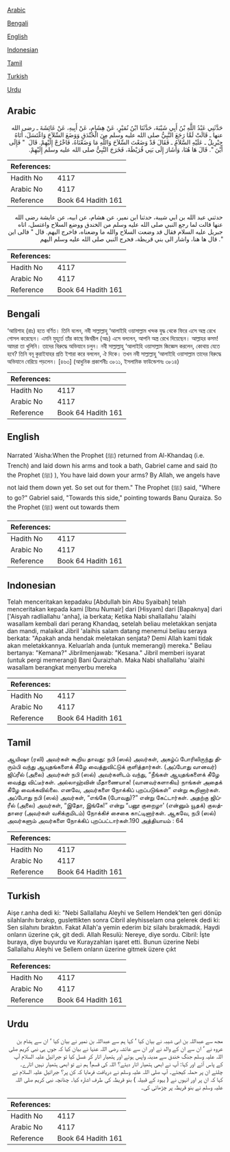 [Arabic](#arabic)

[Bengali](#bengali)

[English](#english)

[Indonesian](#indonesian)

[Tamil](#tamil)

[Turkish](#turkish)

[Urdu](#urdu)

## Arabic


<div dir="rtl" lang="ar" style={{fontSize:'larger',backgroundColor:'#f8f9fa',padding:20}}>
حَدَّثَنِي عَبْدُ اللَّهِ بْنُ أَبِي شَيْبَةَ، حَدَّثَنَا ابْنُ نُمَيْرٍ، عَنْ هِشَامٍ، عَنْ أَبِيهِ، عَنْ عَائِشَةَ ـ رضى الله عنها ـ قَالَتْ لَمَّا رَجَعَ النَّبِيُّ صلى الله عليه وسلم مِنَ الْخَنْدَقِ وَوَضَعَ السِّلاَحَ وَاغْتَسَلَ، أَتَاهُ جِبْرِيلُ ـ عَلَيْهِ السَّلاَمُ ـ فَقَالَ قَدْ وَضَعْتَ السِّلاَحَ وَاللَّهِ مَا وَضَعْنَاهُ، فَاخْرُجْ إِلَيْهِمْ‏.‏ قَالَ ‏ "‏ فَإِلَى أَيْنَ ‏"‏‏.‏ قَالَ هَا هُنَا، وَأَشَارَ إِلَى بَنِي قُرَيْظَةَ، فَخَرَجَ النَّبِيُّ صلى الله عليه وسلم إِلَيْهِمْ‏.‏
</div>
<div style={{backgroundColor:'#f8f9fa',padding:20, marginBottom: 10}}><table> <thead> <tr> <th>References:</th> <th></th> </tr> </thead> <tbody><tr><td>Hadith No</td><td>4117</td></tr><tr><td>Arabic No</td><td>4117</td></tr><tr><td>Reference</td><td>Book 64 Hadith 161</td></tr></tbody></table></div>


<div dir="rtl" lang="ar" style={{fontSize:'larger',backgroundColor:'#f8f9fa',padding:20}}>
حدثني عبد الله بن ابي شيبة، حدثنا ابن نمير، عن هشام، عن ابيه، عن عايشة رضى الله عنها قالت لما رجع النبي صلى الله عليه وسلم من الخندق ووضع السلاح واغتسل، اتاه جبريل عليه السلام فقال قد وضعت السلاح والله ما وضعناه، فاخرج اليهم. قال " فالى اين ". قال ها هنا، واشار الى بني قريظة، فخرج النبي صلى الله عليه وسلم اليهم
</div>
<div style={{backgroundColor:'#f8f9fa',padding:20, marginBottom: 10}}><table> <thead> <tr> <th>References:</th> <th></th> </tr> </thead> <tbody><tr><td>Hadith No</td><td>4117</td></tr><tr><td>Arabic No</td><td>4117</td></tr><tr><td>Reference</td><td>Book 64 Hadith 161</td></tr></tbody></table></div>

## Bengali


<div dir="ltr" lang="bn" style={{fontSize:'larger',backgroundColor:'#f8f9fa',padding:20}}>
‘আয়িশাহ (রাঃ) হতে বর্ণিত। তিনি বলেন, নবী সাল্লাল্লাহু ‘আলাইহি ওয়াসাল্লাম খন্দক যুদ্ধ থেকে ফিরে এসে অস্ত্র রেখে গোসল করেছেন। এমনি মুহূর্তে তাঁর কাছে জিবরীল (আঃ) এসে বললেন, আপনি অস্ত্র রেখে দিয়েছেন। আল্লাহর কসম! আমরা তা খুলিনি। তাদের বিরুদ্ধে অভিযানে চলুন। নবী সাল্লাল্লাহু ‘আলাইহি ওয়াসাল্লাম জিজ্ঞেস করলেন, কোথায় যেতে হবে? তিনি বনূ কুরাইযাহর প্রতি ইশারা করে বললেন, ঐ দিকে। তখন নবী সাল্লাল্লাহু ‘আলাইহি ওয়াসাল্লাম তাদের বিরুদ্ধে অভিযানে বেরিয়ে পড়লেন। [৪৬৩] (আধুনিক প্রকাশনীঃ ৩৮১১, ইসলামিক ফাউন্ডেশনঃ ৩৮১৪)
</div>
<div style={{backgroundColor:'#f8f9fa',padding:20, marginBottom: 10}}><table> <thead> <tr> <th>References:</th> <th></th> </tr> </thead> <tbody><tr><td>Hadith No</td><td>4117</td></tr><tr><td>Arabic No</td><td>4117</td></tr><tr><td>Reference</td><td>Book 64 Hadith 161</td></tr></tbody></table></div>

## English


<div dir="ltr" lang="en" style={{fontSize:'larger',backgroundColor:'#f8f9fa',padding:20}}>
Narrated 'Aisha:When the Prophet (ﷺ) returned from Al-Khandaq (i.e. Trench) and laid down his arms and took a bath, Gabriel came and said (to the Prophet (ﷺ) ), You have laid down your arms? By Allah, we angels have not laid them down yet. So set out for them." The Prophet (ﷺ) said, "Where to go?" Gabriel said, "Towards this side," pointing towards Banu Quraiza. So the Prophet (ﷺ) went out towards them
</div>
<div style={{backgroundColor:'#f8f9fa',padding:20, marginBottom: 10}}><table> <thead> <tr> <th>References:</th> <th></th> </tr> </thead> <tbody><tr><td>Hadith No</td><td>4117</td></tr><tr><td>Arabic No</td><td>4117</td></tr><tr><td>Reference</td><td>Book 64 Hadith 161</td></tr></tbody></table></div>

## Indonesian


<div dir="ltr" lang="id" style={{fontSize:'larger',backgroundColor:'#f8f9fa',padding:20}}>
Telah menceritakan kepadaku [Abdullah bin Abu Syaibah] telah menceritakan kepada kami [Ibnu Numair] dari [Hisyam] dari [Bapaknya] dari ['Aisyah radliallahu 'anha], ia berkata; Ketika Nabi shallallahu 'alaihi wasallam kembali dari perang Khandaq, setelah beliau meletakkan senjata dan mandi, malaikat Jibril 'alaihis salam datang menemui beliau seraya berkata: "Apakah anda hendak meletakan senjata? Demi Allah kami tidak akan meletakkannya. Keluarlah anda (untuk memerangi) mereka." Beliau bertanya: "Kemana?" Jibrilmenjawab: "Kesana." Jibril memberi isyarat (untuk pergi memerangi) Bani Quraizhah. Maka Nabi shallallahu 'alaihi wasallam berangkat menyerbu mereka
</div>
<div style={{backgroundColor:'#f8f9fa',padding:20, marginBottom: 10}}><table> <thead> <tr> <th>References:</th> <th></th> </tr> </thead> <tbody><tr><td>Hadith No</td><td>4117</td></tr><tr><td>Arabic No</td><td>4117</td></tr><tr><td>Reference</td><td>Book 64 Hadith 161</td></tr></tbody></table></div>

## Tamil


<div dir="ltr" lang="ta" style={{fontSize:'larger',backgroundColor:'#f8f9fa',padding:20}}>
ஆயிஷா (ரலி) அவர்கள் கூறிய தாவது: நபி (ஸல்) அவர்கள், அகழ்ப் போரிலிருந்து திரும்பி வந்து ஆயுதங்களைக் கீழே வைத்துவிட்டுக் குளித்தார்கள். (அப்போது வானவர்) ஜிப்ரீல் (அலை) அவர்கள் நபி (ஸல்) அவர்களிடம் வந்து, “நீங்கள் ஆயுதங்களைக் கீழே வைத்து விட்டீர்கள். அல்லாஹ்வின் மீதாணையாக! (வானவர்களாகிய) நாங்கள் அதைக் கீழே வைக்கவில்லை. எனவே, அவர்களை நோக்கிப் புறப்படுங்கள்” என்று கூறினார்கள். அப்போது நபி (ஸல்) அவர்கள், “எங்கே (போவது)?” என்று கேட்டார்கள். அதற்கு ஜிப்ரீல் (அலை) அவர்கள், “இதோ, இங்கே!” என்று “பனூ குறைழா' (என்னும் யூதக்) குலத்தாரை (அவர்கள் வசிக்குமிடம்) நோக்கிச் சைகை காட்டினார்கள். ஆகவே, நபி (ஸல்) அவர்களும் அவர்களை நோக்கிப் புறப்பட்டார்கள்.190 அத்தியாயம் : 64
</div>
<div style={{backgroundColor:'#f8f9fa',padding:20, marginBottom: 10}}><table> <thead> <tr> <th>References:</th> <th></th> </tr> </thead> <tbody><tr><td>Hadith No</td><td>4117</td></tr><tr><td>Arabic No</td><td>4117</td></tr><tr><td>Reference</td><td>Book 64 Hadith 161</td></tr></tbody></table></div>

## Turkish


<div dir="ltr" lang="tr" style={{fontSize:'larger',backgroundColor:'#f8f9fa',padding:20}}>
Aişe r.anha dedi ki: "Nebi Sallallahu Aleyhi ve Sellem Hendek'ten geri dönüp silahlarıhı bırakıp, guslettikten sonra Cibril aleyhisselam ona gelerek dedi ki: Sen silahını bıraktın. Fakat Allah'a yemin ederim biz silahı bırakmadık. Haydi onların üzerine çık, git dedi. Allah Resulü: Nereye, diye sordu. Cibril: İşte buraya, diye buyurdu ve Kurayzahları işaret etti. Bunun üzerine Nebi Sallallahu Aleyhi ve Sellem onların üzerine gitmek üzere çıkt
</div>
<div style={{backgroundColor:'#f8f9fa',padding:20, marginBottom: 10}}><table> <thead> <tr> <th>References:</th> <th></th> </tr> </thead> <tbody><tr><td>Hadith No</td><td>4117</td></tr><tr><td>Arabic No</td><td>4117</td></tr><tr><td>Reference</td><td>Book 64 Hadith 161</td></tr></tbody></table></div>

## Urdu


<div dir="rtl" lang="ur" style={{fontSize:'larger',backgroundColor:'#f8f9fa',padding:20}}>
مجھ سے عبداللہ بن ابی شیبہ نے بیان کیا ‘ کہا ہم سے عبداللہ بن نمیر نے بیان کیا ‘ ان سے ہشام بن عروہ نے ‘ ان سے ان کے والد نے اور ان سے عائشہ رضی اللہ عنہا نے بیان کیا کہ جوں ہی نبی کریم صلی اللہ علیہ وسلم جنگ خندق سے مدینہ واپس ہوئے اور ہتھیار اتار کر غسل کیا تو جبرائیل علیہ السلام آپ کے پاس آئے اور کہا: آپ نے ابھی ہتھیار اتار دیئے؟ اللہ کی قسم! ہم نے تو ابھی ہتھیار نہیں اتارے۔ چلئے ان پر حملہ کیجئے۔ آپ صلی اللہ علیہ وسلم نے دریافت فرمایا کہ کن پر؟ جبرائیل علیہ السلام نے کہا کہ ان پر اور انہوں نے ( یہود کے قبیلہ ) بنو قریظہ کی طرف اشارہ کیا۔ چنانچہ نبی کریم صلی اللہ علیہ وسلم نے بنو قریظہ پر چڑھائی کی۔
</div>
<div style={{backgroundColor:'#f8f9fa',padding:20, marginBottom: 10}}><table> <thead> <tr> <th>References:</th> <th></th> </tr> </thead> <tbody><tr><td>Hadith No</td><td>4117</td></tr><tr><td>Arabic No</td><td>4117</td></tr><tr><td>Reference</td><td>Book 64 Hadith 161</td></tr></tbody></table></div>